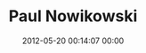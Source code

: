 ---
title: "Paul Nowikowski"
date: 2012-05-20 00:14:07 00:00
permalink: /paulnowikowski
twitter: "paulnowikowski"
likes: [447]
id: 477
gravatar: "http://www.gravatar.com/avatar/bf04c8744d3ac8ba579a6c8716fa3e4e"
---